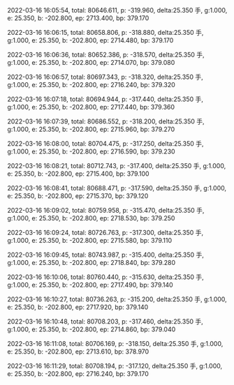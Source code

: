 2022-03-16 16:05:54, total: 80646.611, p: -319.960, delta:25.350 手, g:1.000, e: 25.350, b: -202.800, ep: 2713.400, bp: 379.170

2022-03-16 16:06:15, total: 80658.806, p: -318.880, delta:25.350 手, g:1.000, e: 25.350, b: -202.800, ep: 2714.480, bp: 379.170

2022-03-16 16:06:36, total: 80652.386, p: -318.570, delta:25.350 手, g:1.000, e: 25.350, b: -202.800, ep: 2714.070, bp: 379.080

2022-03-16 16:06:57, total: 80697.343, p: -318.320, delta:25.350 手, g:1.000, e: 25.350, b: -202.800, ep: 2716.240, bp: 379.320

2022-03-16 16:07:18, total: 80694.944, p: -317.440, delta:25.350 手, g:1.000, e: 25.350, b: -202.800, ep: 2717.440, bp: 379.360

2022-03-16 16:07:39, total: 80686.552, p: -318.200, delta:25.350 手, g:1.000, e: 25.350, b: -202.800, ep: 2715.960, bp: 379.270

2022-03-16 16:08:00, total: 80704.475, p: -317.250, delta:25.350 手, g:1.000, e: 25.350, b: -202.800, ep: 2716.590, bp: 379.230

2022-03-16 16:08:21, total: 80712.743, p: -317.400, delta:25.350 手, g:1.000, e: 25.350, b: -202.800, ep: 2715.400, bp: 379.100

2022-03-16 16:08:41, total: 80688.471, p: -317.590, delta:25.350 手, g:1.000, e: 25.350, b: -202.800, ep: 2715.370, bp: 379.120

2022-03-16 16:09:02, total: 80759.958, p: -315.470, delta:25.350 手, g:1.000, e: 25.350, b: -202.800, ep: 2718.530, bp: 379.250

2022-03-16 16:09:24, total: 80726.763, p: -317.300, delta:25.350 手, g:1.000, e: 25.350, b: -202.800, ep: 2715.580, bp: 379.110

2022-03-16 16:09:45, total: 80743.987, p: -315.400, delta:25.350 手, g:1.000, e: 25.350, b: -202.800, ep: 2718.840, bp: 379.280

2022-03-16 16:10:06, total: 80760.440, p: -315.630, delta:25.350 手, g:1.000, e: 25.350, b: -202.800, ep: 2717.490, bp: 379.140

2022-03-16 16:10:27, total: 80736.263, p: -315.200, delta:25.350 手, g:1.000, e: 25.350, b: -202.800, ep: 2717.920, bp: 379.140

2022-03-16 16:10:48, total: 80708.203, p: -317.460, delta:25.350 手, g:1.000, e: 25.350, b: -202.800, ep: 2714.860, bp: 379.040

2022-03-16 16:11:08, total: 80706.169, p: -318.150, delta:25.350 手, g:1.000, e: 25.350, b: -202.800, ep: 2713.610, bp: 378.970

2022-03-16 16:11:29, total: 80708.194, p: -317.120, delta:25.350 手, g:1.000, e: 25.350, b: -202.800, ep: 2716.240, bp: 379.170